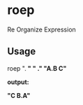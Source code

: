 # roep
Re Organize Expression

## Usage

roep "<a>.<b> <c>" "<c> <b>.<a>" "A.B C" 
  
  output:
  
  "C B.A"
